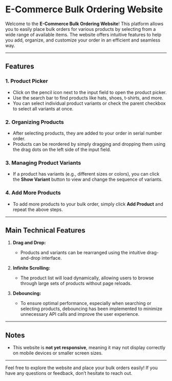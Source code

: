 # E-Commerce Bulk Ordering Website

Welcome to the **E-Commerce Bulk Ordering Website**! This platform allows you to easily place bulk orders for various products by selecting from a wide range of available items. The website offers intuitive features to help you add, organize, and customize your order in an efficient and seamless way.

---

## Features

### 1. **Product Picker**
   - Click on the pencil icon next to the input field to open the product picker.
   - Use the search bar to find products like hats, shoes, t-shirts, and more.
   - You can select individual product variants or check the parent checkbox to select all variants at once.
   
### 2. **Organizing Products**
   - After selecting products, they are added to your order in serial number order.
   - Products can be reordered by simply dragging and dropping them using the drag dots on the left side of the input field.
   
### 3. **Managing Product Variants**
   - If a product has variants (e.g., different sizes or colors), you can click the **Show Variant** button to view and change the sequence of variants.
   
### 4. **Add More Products**
   - To add more products to your bulk order, simply click **Add Product** and repeat the above steps.

---

## Main Technical Features

1. **Drag and Drop:**
   - Products and variants can be rearranged using the intuitive drag-and-drop interface.

2. **Infinite Scrolling:**
   - The product list will load dynamically, allowing users to browse through large sets of products without page reloads.

3. **Debouncing:**
   - To ensure optimal performance, especially when searching or selecting products, debouncing has been implemented to minimize unnecessary API calls and improve the user experience.

---

## Notes

- This website is **not yet responsive**, meaning it may not display correctly on mobile devices or smaller screen sizes.
   
---

Feel free to explore the website and place your bulk orders easily! If you have any questions or feedback, don’t hesitate to reach out.
